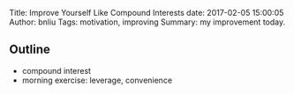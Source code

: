 Title: Improve Yourself Like Compound Interests
date: 2017-02-05 15:00:05
Author: bnliu
Tags: motivation, improving
Summary: my improvement today.

## Outline
- compound interest
- morning exercise: leverage, convenience


